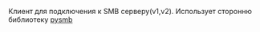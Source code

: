 Клиент для подключения к SMB серверу(v1,v2).
Использует сторонню библиотеку [pysmb](https://github.com/miketeo/pysmb)
